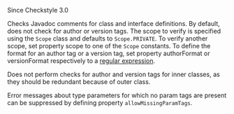 Since Checkstyle 3.0

Checks Javadoc comments for class and interface definitions. By default,
does not check for author or version tags. The scope to verify is
specified using the `Scope` class and defaults to `Scope.PRIVATE`. To
verify another scope, set property scope to one of the `Scope`
constants. To define the format for an author tag or a version tag, set
property authorFormat or versionFormat respectively to a [regular
expression](https://docs.oracle.com/javase/7/docs/api/java/util/regex/Pattern.html).

Does not perform checks for author and version tags for inner classes,
as they should be redundant because of outer class.

Error messages about type parameters for which no param tags are present
can be suppressed by defining property `allowMissingParamTags`.
